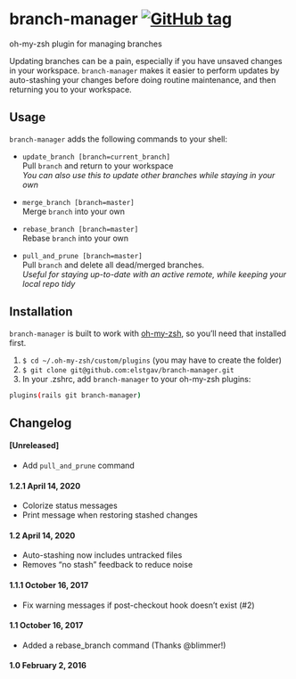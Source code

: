 # branch-manager [![GitHub tag](https://img.shields.io/github/v/tag/elstgav/branch-manager?label=version&sort=semver)](#changelog)
oh-my-zsh plugin for managing branches

Updating branches can be a pain, especially if you have unsaved changes in your workspace. `branch-manager` makes it easier to perform updates by auto-stashing your changes before doing routine maintenance, and then returning you to your workspace.

## Usage

`branch-manager` adds the following commands to your shell:

 - `update_branch [branch=current_branch]`  
   Pull `branch` and return to your workspace  
   *You can also use this to update other branches while staying in your own*
    
 - `merge_branch [branch=master]`  
   Merge `branch` into your own
   
 - `rebase_branch [branch=master]`  
   Rebase `branch` into your own

 - `pull_and_prune [branch=master]`  
   Pull `branch` and delete all dead/merged branches.  
   *Useful for staying up-to-date with an active remote, while keeping your local repo tidy*

## Installation

`branch-manager` is built to work with [oh-my-zsh](https://github.com/robbyrussell/oh-my-zsh/), so you’ll need that installed first.

1. `$ cd ~/.oh-my-zsh/custom/plugins` (you may have to create the folder)
2. `$ git clone git@github.com:elstgav/branch-manager.git`
3. In your .zshrc, add `branch-manager` to your oh-my-zsh plugins:
   
  ```bash 
  plugins(rails git branch-manager)
  ```


## Changelog

#### [Unreleased]

- Add `pull_and_prune` command

#### 1.2.1 April 14, 2020

- Colorize status messages
- Print message when restoring stashed changes

#### 1.2 April 14, 2020

- Auto-stashing now includes untracked files
- Removes “no stash” feedback to reduce noise

#### 1.1.1 October 16, 2017

- Fix warning messages if post-checkout hook doesn’t exist (#2)

#### 1.1 October 16, 2017

- Added a rebase_branch command (Thanks @blimmer!)

#### 1.0 February 2, 2016
